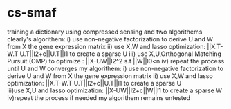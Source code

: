 # cs-smaf
training a dictionary using compressed sensing and two algorithems
clearly's algorithem:
i) use non-negative factorization to derive U and W  from X the gene expression matrix
ii) use X,W and lasso optimization: ||X.T-W.T U.T||l2+c||U.T||l1 to create a sparse U
iii) use X,U,Orthogonal Matching Pursuit (OMP) to optimize : ||X-UW||l2^2 s.t ||W||l0<n
iv) repeat the process until U and W converges
 my algorithem:
i) use non-negative factorization to derive U and W  from X the gene expression matrix
ii) use X,W and lasso optimization: ||X.T-W.T U.T||l2+c||U.T||l1 to create a sparse U                                                                                        
iii)use X,U and lasso optimization: ||X-UW||l2+c||W||l1 to create a sparse W
iv)repeat the process if needed
my algorithem remains untested 
                                                        
                                                                          
